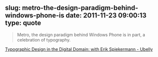 slug: metro-the-design-paradigm-behind-windows-phone-is
date: 2011-11-23 09:00:13
type: quote
---

> Metro, the design paradigm behind Windows Phone is in part, a celebration of typography.

[Typographic Design in the Digital Domain: with Erik Spiekermann - Ubelly](http://www.ubelly.com/2011/10/typographic-design-in-the-digital-domain-a-conversation-with-erik-spiekermann/)
